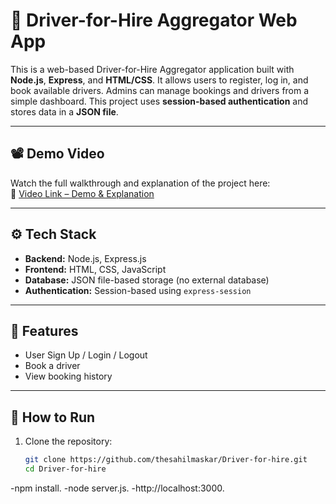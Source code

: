 # 🚗 Driver-for-Hire Aggregator Web App

This is a web-based Driver-for-Hire Aggregator application built with **Node.js**, **Express**, and **HTML/CSS**. It allows users to register, log in, and book available drivers. Admins can manage bookings and drivers from a simple dashboard. This project uses **session-based authentication** and stores data in a **JSON file**.

---

## 📽️ Demo Video

Watch the full walkthrough and explanation of the project here:  
📌 [Video Link – Demo & Explanation](https://drive.google.com/file/d/1Y10yRe3P1-050GE752UhFiT62_Wbz4WE/view?usp=drive_link)

---

## ⚙️ Tech Stack

- **Backend:** Node.js, Express.js
- **Frontend:** HTML, CSS, JavaScript
- **Database:** JSON file-based storage (no external database)
- **Authentication:** Session-based using `express-session`

---

## 🚀 Features

- User Sign Up / Login / Logout
- Book a driver
- View booking history


---


## 📌 How to Run

1. Clone the repository:
   ```bash
   git clone https://github.com/thesahilmaskar/Driver-for-hire.git
   cd Driver-for-hire
-npm install.
-node server.js.
-http://localhost:3000.


